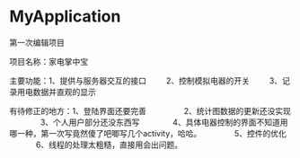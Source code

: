 # MyApplication

第一次编辑项目

项目名称：家电掌中宝

主要功能：1、提供与服务器交互的接口
         2、控制模拟电器的开关
         3、记录用电数据并直观的显示
         
有待修正的地方：1、登陆界面还要完善  
               2、统计图数据的更新还没实现
               3、个人用户部分还没东西写
               4、具体电器控制的界面不知道用哪一种，第一次写竟然傻了吧唧写几个activity，哈哈。
               5、控件的优化
               6、线程的处理太粗糙，直接用会出问题。
 
              
